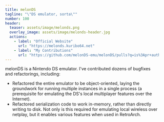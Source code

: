 ```yaml
---
title: melonDS
tagline: "\"DS emulator, sorta\""
number: 100
header:
  teaser: assets/image/melonds.png
  overlay_image: assets/image/melonds-header.jpg
  actions:
    - label: "Official Website"
      url: "https://melonds.kuribo64.net"
    - label: "My Contributions"
      url: "https://github.com/melonDS-emu/melonDS/pulls?q=is%3Apr+author%3AJesseTG+"
---
```


melonDS is a Nintendo DS emulator.
I've contributed dozens of bugfixes and refactorings, including:

- Refactored the entire emulator to be object-oriented,
  laying the groundwork for running multiple instances in a single process
  (a prerequisite for emulating the DS's local multiplayer features over the Internet).
- Refactored serialization code to work in-memory,
  rather than directly writing to disk.
  Not only is this required for emulating local wireless over netplay,
  but it enables various features when used in RetroArch.